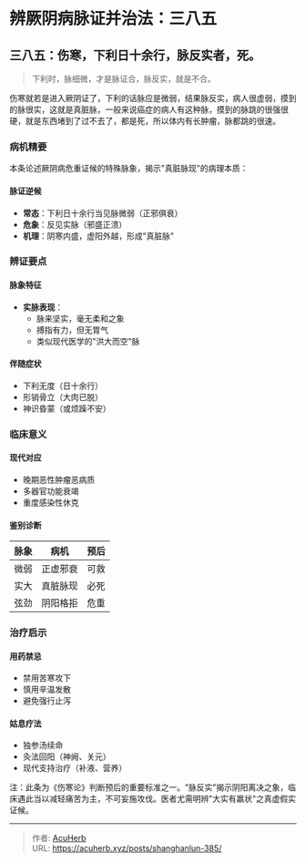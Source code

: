 # 辨厥阴病脉证并治法：三八五


## 三八五：伤寒，下利日十余行，脉反实者，死。

<!--more-->

> 下利时，脉细微，才是脉证合，脉反实，就是不合。

伤寒就若是进入厥阴证了，下利的话脉应是微弱，结果脉反实，病人很虚弱，摸到的脉很实，这就是真脏脉，一般来说癌症的病人有这种脉，摸到的脉跳的很强很硬，就是东西堵到了过不去了，都是死，所以体内有长肿瘤，脉都跳的很速。

### 病机精要
本条论述厥阴病危重证候的特殊脉象，揭示"真脏脉现"的病理本质：

#### 脉证逆候
- **常态**：下利日十余行当见脉微弱（正邪俱衰）
- **危象**：反见实脉（邪盛正溃）
- **机理**：阴寒内盛，虚阳外越，形成"真脏脉"

### 辨证要点

#### 脉象特征
- **实脉表现**：
  - 脉来坚实，毫无柔和之象
  - 搏指有力，但无胃气
  - 类似现代医学的"洪大而空"脉

#### 伴随症状
- 下利无度（日十余行）
- 形销骨立（大肉已脱）
- 神识昏蒙（或烦躁不安）

### 临床意义

#### 现代对应
- 晚期恶性肿瘤恶病质
- 多器官功能衰竭
- 重度感染性休克

#### 鉴别诊断
| 脉象 | 病机 | 预后 |
|------|------|------|
| 微弱 | 正虚邪衰 | 可救 |
| 实大 | 真脏脉现 | 必死 |
| 弦劲 | 阴阳格拒 | 危重 |

### 治疗启示

#### 用药禁忌
- 禁用苦寒攻下
- 慎用辛温发散
- 避免强行止泻

#### 姑息疗法
- 独参汤续命
- 灸法回阳（神阙、关元）
- 现代支持治疗（补液、营养）

注：此条为《伤寒论》判断预后的重要标准之一。"脉反实"揭示阴阳离决之象，临床遇此当以减轻痛苦为主，不可妄施攻伐。医者尤需明辨"大实有羸状"之真虚假实证候。

---

> 作者: [AcuHerb](https://acuherb.xyz)  
> URL: https://acuherb.xyz/posts/shanghanlun-385/  

